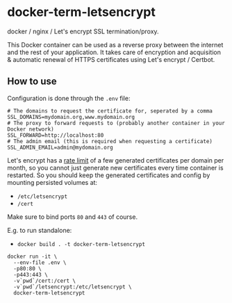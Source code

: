 # docker-term-letsencrypt
docker / nginx / Let's encrypt SSL termination/proxy.

This Docker container can be used as a reverse proxy between the internet and the rest of your application.
It takes care of encryption and acquisition & automatic renewal of HTTPS certificates using Let's encrypt / Certbot.

## How to use
Configuration is done through the `.env` file:
```
# The domains to request the certificate for, seperated by a comma
SSL_DOMAINS=mydomain.org,www.mydomain.org
# The proxy to forward requests to (probably another container in your Docker network)
SSL_FORWARD=http://localhost:80
# The admin email (this is required when requesting a certificate)
SSL_ADMIN_EMAIL=admin@mydomain.org
```
Let's encrypt has a [rate limit](https://letsencrypt.org/docs/rate-limits/) of a few generated certificates per domain per month, so you cannot just generate new certificates every time container is restarted.
So you should keep the generated certificates and config by mounting persisted volumes at:
- `/etc/letsencrypt`
- `/cert`

Make sure to bind ports `80` and `443` of course.

E.g. to run standalone:
- `docker build . -t docker-term-letsencrypt`

```
docker run -it \
  --env-file .env \
  -p80:80 \
  -p443:443 \
  -v`pwd`/cert:/cert \
  -v`pwd`/letsencrypt:/etc/letsencrypt \
  docker-term-letsencrypt
```
